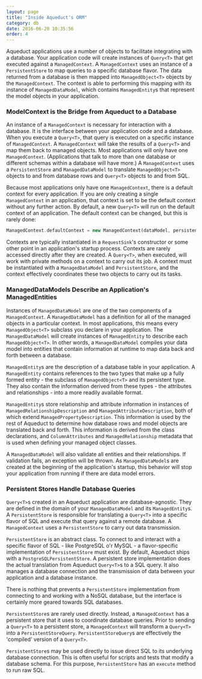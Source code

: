 ```yaml
---
layout: page
title: "Inside Aqueduct's ORM"
category: db
date: 2016-06-20 10:35:56
order: 4
---
```


Aqueduct applications use a number of objects to facilitate integrating with a database. Your application code will create instances of `Query<T>` that get executed against a `ManagedContext`. A `ManagedContext` uses an instance of a `PersistentStore` to map queries to a specific database flavor. The data returned from a database is then mapped into `ManagedObject<T>` objects by the `ManagedContext`. The context is able to performing this mapping with its instance of `ManagedDataModel`, which contains `ManagedEntity`s that represent the model objects in your application.

### ModelContext is the Bridge from Aqueduct to a Database

An instance of a `ManagedContext` is necessary for interaction with a database. It is the interface between your application code and a database. When you execute a `Query<T>`, that query is executed on a specific instance of `ManagedContext`. A `ManagedContext` will take the results of a `Query<T>` and map them back to managed objects. Most applications will only have one `ManagedContext`. (Applications that talk to more than one database or different schemas within a database will have more.) A `ManagedContext` uses a `PersistentStore` and `ManagedDataModel` to translate `ManagedObject<T>` objects to and from database rows and `Query<T>` objects to and from SQL.

Because most applications only have one `ManagedContext`, there is a default context for every application. If you are only creating a single `ManagedContext` in an application, that context is set to be the default context without any further action. By default, a new `Query<T>` will run on the default context of an application. The default context can be changed, but this is rarely done:

```dart
ManagedContext.defaultContext = new ManagedContext(dataModel, persistentStore);
```

Contexts are typically instantiated in a `RequestSink`'s constructor or some other point in an application's startup process. Contexts are rarely accessed directly after they are created.  A `Query<T>`, when executed, will work with private methods on a context to carry out its job. A context must be instantiated with a `ManagedDataModel` and `PersistentStore`, and the context effectively coordinates these two objects to carry out its tasks.

### ManagedDataModels Describe an Application's ManagedEntities

Instances of `ManagedDataModel` are one of the two components of a `ManagedContext`. A `ManagedDataModel` has a definition for all of the managed objects in a particular context. In most applications, this means every `ManagedObject<T>` subclass you declare in your application. The `ManagedDataModel` will create instances of `ManagedEntity` to describe each `ManagedObject<T>`. In other words, a `ManagedDataModel` compiles your data model into entities that contain information at runtime to map data back and forth between a database.

`ManagedEntity`s are the description of a database table in your application.  A `ManagedEntity` contains references to the two types that make up a fully formed entity - the subclass of `ManagedObject<T>` and its persistent type. They also contain the information derived from these types - the attributes and relationships - into a more readily available format.

`ManagedEntity`s store relationship and attribute information in instances of `ManagedRelationshipDescription` and `ManagedAttributeDescription`, both of which extend `ManagedPropertyDescription`. This information is used by the rest of Aqueduct to determine how database rows and model objects are translated back and forth. This information is derived from the class declarations, and `ColumnAttributes` and `ManagedRelationship` metadata that is used when defining your managed object classes.

A `ManagedDataModel` will also validate all entities and their relationships. If validation fails, an exception will be thrown. As `ManagedDataModel`s are created at the beginning of the application's startup, this behavior will stop your application from running if there are data model errors.

### Persistent Stores Handle Database Queries

`Query<T>`s created in an Aqueduct application are database-agnostic. They are defined in the domain of your `ManagedDataModel` and its `ManagedEntity`s. A `PersistentStore` is responsible for translating a `Query<T>` into a specific flavor of SQL and execute that query against a remote database. A `ManagedContext` uses a `PersistentStore` to carry out data transmission.

`PersistentStore` is an abstract class. To connect to and interact with a specific flavor of SQL - like PostgreSQL o'r MySQL - a flavor-specific implementation of `PersistentStore` must exist. By default, Aqueduct ships with a `PostgreSQLPersistentStore`. A persistent store implementation does the actual translation from Aqueduct `Query<T>`s to a SQL query. It also manages a database connection and the transmission of data between your application and a database instance.

There is nothing that prevents a `PersistentStore` implementation from connecting to and working with a NoSQL database, but the interface is certainly more geared towards SQL databases.

`PersistentStore`s are rarely used directly. Instead, a `ManagedContext` has a persistent store that it uses to coordinate database queries. Prior to sending a `Query<T>` to a persistent store, a `ManagedContext` will transform a `Query<T>` into a `PersistentStoreQuery`. `PersistentStoreQuery`s are effectively the 'compiled' version of a `Query<T>`.

`PersistentStore`s may be used directly to issue direct SQL to its underlying database connection. This is often useful for scripts and tests that modify a database schema. For this purpose, `PersistentStore` has an `execute` method to run raw SQL.
